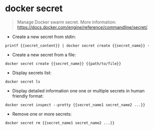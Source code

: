 # docker secret

> Manage Docker swarm secret.
> More information: <https://docs.docker.com/engine/reference/commandline/secret/>.

- Create a new secret from stdin:

`printf {{secret_content}} | docker secret create {{secret_name}} -`

- Create a new secret from a file:

`docker secret create {{secret_name}} {{path/to/file}}`

- Display secrets list:

`docker secret ls`

- Display detailed information one one or multiple secrets in human friendly format:

`docker secret inspect --pretty {{secret_name1 secret_name2 ...}}`

- Remove one or more secrets:

`docker secret rm {{secret_name1 secret_name2 ...}}`
